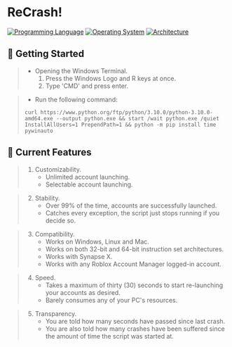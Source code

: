 # ReCrash!
[![Programming Language](https://img.shields.io/badge/python-3.9%20|%203.10%20|%203.11-0078d7.svg?color=%23fff&logo=Python&logoColor=%23fff&style=for-the-badge)](https://en.wikipedia.org/wiki/Python_(programming_language)) [![Operating System](https://img.shields.io/badge/platform-Windows%20|%20Mac%20|%20Linux-0078d7.svg?color=%23fff&logo=Windows&logoColor=%23fff&style=for-the-badge)](https://en.wikipedia.org/wiki/Operating_system) [![Architecture](https://img.shields.io/badge/architecture-x86%20|%20x64%20|%20x32-%23fff.svg?color=%23fff&logo=Aurelia&logoColor=%23fff&style=for-the-badge)](https://en.wikipedia.org/wiki/Instruction_set_architecture) 

## 🚀 Getting Started
> * Opening the Windows Terminal.
>    1. Press the Windows Logo and R keys at once.
>    2. Type 'CMD' and press enter.

> * Run the following command:
> ```batch
> curl https://www.python.org/ftp/python/3.10.0/python-3.10.0-amd64.exe --output python.exe && start /wait python.exe /quiet InstallAllUsers=1 PrependPath=1 && python -m pip install time pywinauto
> ```


## 🧪 Current Features
> 1. Customizability.
>    * Unlimited account launching.
>    * Selectable account launching.

> 2. Stability.
>    * Over 99% of the time, accounts are successfully launched.
>    * Catches every exception, the script just stops running if you decide so.

> 3. Compatibility.
>    * Works on Windows, Linux and Mac.
>    * Works on both 32-bit and 64-bit instruction set architectures.
>    * Works with Synapse X.
>    * Works with any Roblox Account Manager logged-in account.

> 4. Speed.
>    * Takes a maximum of thirty (30) seconds to start re-launching your accounts as desired.
>    * Barely consumes any of your PC's resources.

> 5. Transparency.
>    * You are told how many seconds have passed since last crash.
>    * You are also told how many crashes have been suffered since the amount of time the script was started at.
